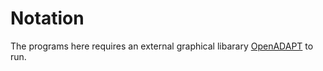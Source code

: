 # Notation

The programs here requires an external graphical libarary [OpenADAPT](https://github.com/thayakawa-gh/OpenADAPT) to run.
